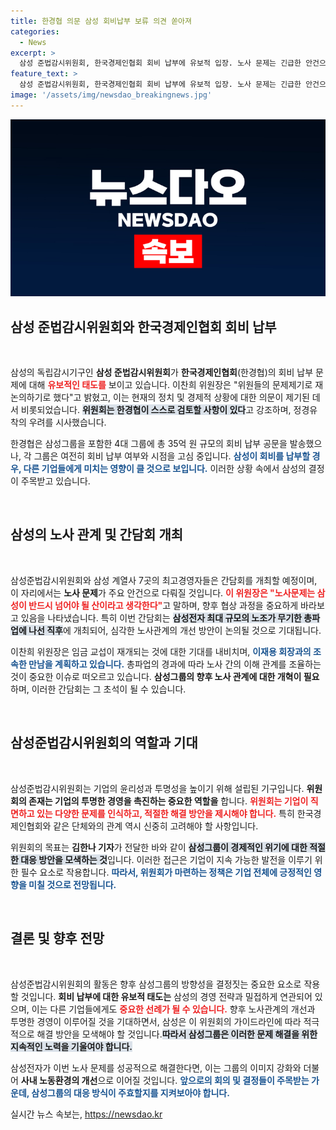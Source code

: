 ```yaml
---
title: 한경협 의문 삼성 회비납부 보류 의견 쏟아져
categories:
  - News
excerpt: >
  삼성 준법감시위원회, 한국경제인협회 회비 납부에 유보적 입장. 노사 문제는 긴급한 안건으로 다뤄질 예정. 총파업에 따른 협상이 주목받고 있다! 클릭하고 삼성의 향후 방향을 확인해보세요!
feature_text: >
  삼성 준법감시위원회, 한국경제인협회 회비 납부에 유보적 입장. 노사 문제는 긴급한 안건으로 다뤄질 예정. 총파업에 따른 협상이 주목받고 있다! 클릭하고 삼성의 향후 방향을 확인해보세요!
image: '/assets/img/newsdao_breakingnews.jpg'
---
```


<p><img src="/assets/img/newsdao_breakingnews.jpg" alt="pcversion 속보" /></p>

<h2 data-ke-size="size26">삼성 준법감시위원회와 한국경제인협회 회비 납부</h2>

<p data-ke-size="size16">&nbsp;</p>

<p>삼성의 독립감시기구인 <b>삼성 준법감시위원회</b>가 <b>한국경제인협회</b>(한경협)의 회비 납부 문제에 대해 <b><span style="color: #ee2323;">유보적인 태도를</span></b> 보이고 있습니다. 이찬희 위원장은 "위원들의 문제제기로 재논의하기로 했다"고 밝혔고, 이는 현재의 정치 및 경제적 상황에 대한 의문이 제기된 데서 비롯되었습니다. <b><span style="background-color: #21538527;">위원회는 한경협이 스스로 검토할 사항이 있다</span></b>고 강조하며, 정경유착의 우려를 시사했습니다.</p>

<p>한경협은 삼성그룹을 포함한 4대 그룹에 총 35억 원 규모의 회비 납부 공문을 발송했으나, 각 그룹은 여전히 회비 납부 여부와 시점을 고심 중입니다. <b><span style="color: #1a5490;">삼성이 회비를 납부할 경우, 다른 기업들에게 미치는 영향이 클 것으로 보입니다.</span></b> 이러한 상황 속에서 삼성의 결정이 주목받고 있습니다.</p>

<p data-ke-size="size16">&nbsp;</p>

<h2 data-ke-size="size26">삼성의 노사 관계 및 간담회 개최</h2>

<p data-ke-size="size16">&nbsp;</p>

<p>삼성준법감시위원회와 삼성 계열사 7곳의 최고경영자들은 간담회를 개최할 예정이며, 이 자리에서는 <b>노사 문제</b>가 주요 안건으로 다뤄질 것입니다. <b><span style="color: #ee2323;">이 위원장은 "노사문제는 삼성이 반드시 넘어야 될 산이라고 생각한다"</span></b>고 말하며, 향후 협상 과정을 중요하게 바라보고 있음을 나타냈습니다. 특히 이번 간담회는 <b><span style="background-color: #21538527;">삼성전자 최대 규모의 노조가 무기한 총파업에 나선 직후</span></b>에 개최되어, 심각한 노사관계의 개선 방안이 논의될 것으로 기대됩니다.</p>

<p>이찬희 위원장은 임금 교섭이 재개되는 것에 대한 기대를 내비치며, <b><span style="color: #1a5490;">이재용 회장과의 조속한 만남을 계획하고 있습니다.</span></b> 총파업의 경과에 따라 노사 간의 이해 관계를 조율하는 것이 중요한 이슈로 떠오르고 있습니다. <b>삼성그룹의 향후 노사 관계에 대한 개혁이 필요</b>하며, 이러한 간담회는 그 초석이 될 수 있습니다.</p>

<p data-ke-size="size16">&nbsp;</p>

<h2 data-ke-size="size26">삼성준법감시위원회의 역할과 기대</h2>

<p data-ke-size="size16">&nbsp;</p>

<p>삼성준법감시위원회는 기업의 윤리성과 투명성을 높이기 위해 설립된 기구입니다. <b>위원회의 존재는 기업의 투명한 경영을 촉진하는 중요한 역할을</b> 합니다. <b><span style="color: #ee2323;">위원회는 기업이 직면하고 있는 다양한 문제를 인식하고, 적절한 해결 방안을 제시해야 합니다.</span></b> 특히 한국경제인협회와 같은 단체와의 관계 역시 신중히 고려해야 할 사항입니다.</p>

<p>위원회의 목표는 <b>김한나 기자</b>가 전달한 바와 같이 <b><span style="background-color: #21538527;">삼성그룹이 경제적인 위기에 대한 적절한 대응 방안을 모색하는 것</span></b>입니다. 이러한 접근은 기업이 지속 가능한 발전을 이루기 위한 필수 요소로 작용합니다. <b><span style="color: #1a5490;">따라서, 위원회가 마련하는 정책은 기업 전체에 긍정적인 영향을 미칠 것으로 전망됩니다.</span></b></p>

<p data-ke-size="size16">&nbsp;</p>

<h2 data-ke-size="size26">결론 및 향후 전망</h2>

<p data-ke-size="size16">&nbsp;</p>

<p>삼성준법감시위원회의 활동은 향후 삼성그룹의 방향성을 결정짓는 중요한 요소로 작용할 것입니다. <b>회비 납부에 대한 유보적 태도는</b> 삼성의 경영 전략과 밀접하게 연관되어 있으며, 이는 다른 기업들에게도 <b><span style="color: #ee2323;">중요한 선례가 될 수 있습니다.</span></b> 향후 노사관계의 개선과 투명한 경영이 이루어질 것을 기대하면서, 삼성은 이 위원회의 가이드라인에 따라 적극적으로 해결 방안을 모색해야 할 것입니다.<b><span style="background-color: #21538527;">따라서 삼성그룹은 이러한 문제 해결을 위한 지속적인 노력을 기울여야 합니다.</span></b></p>

<p>삼성전자가 이번 노사 문제를 성공적으로 해결한다면, 이는 그룹의 이미지 강화와 더불어 <b>사내 노동환경의 개선</b>으로 이어질 것입니다. <b><span style="color: #1a5490;">앞으로의 회의 및 결정들이 주목받는 가운데, 삼성그룹의 대응 방식이 주효할지를 지켜보아야 합니다.</span></b></p>
실시간 뉴스 속보는, <a href="https://newsdao.kr" rel="dofollow">https://newsdao.kr</a>


